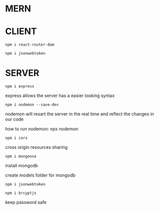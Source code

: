 # MERN

# CLIENT
`npm i react-router-dom`

`npm i jsonwebtoken`

# SERVER
`npm i express` 

express allows the server has a easier looking syntax

`npm i nodemon --save-dev`

nodemon will resart the server in the real time and reflect the changes in our code 

how to run nodemon: npx nodemon

`npm i cors`

cross origin resources sharing

`npm i mongoose`

install mongodb

create models folder for mongodb

`npm i jsonwebtoken`

`npm i brcyptjs`

keep password safe

